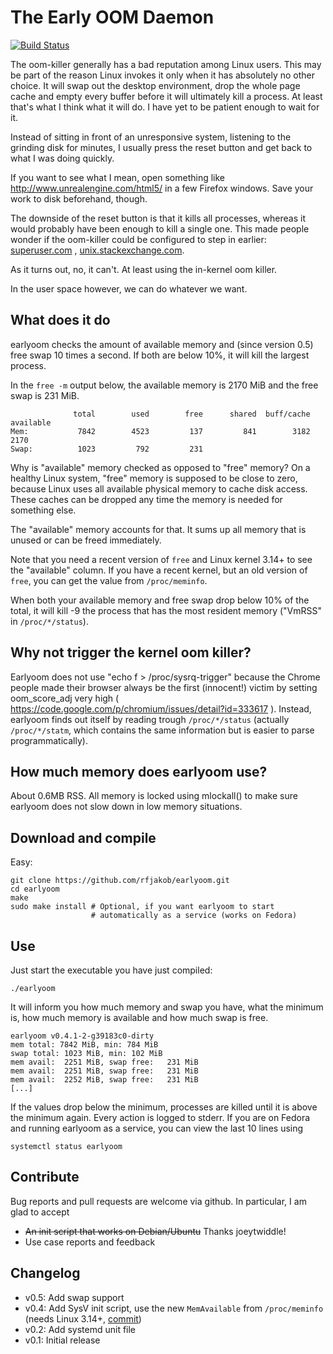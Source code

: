 The Early OOM Daemon
====================

[![Build Status](https://api.travis-ci.org/rfjakob/earlyoom.svg)](https://travis-ci.org/rfjakob/earlyoom)

The oom-killer generally has a bad reputation among Linux users. This may be
part of the reason Linux invokes it only when it has absolutely no other choice.
It will swap out the desktop environment, drop the whole page cache and empty
every buffer before it will ultimately kill a process. At least that's what I
think what it will do. I have yet to be patient enough to wait for it.

Instead of sitting in front of an unresponsive system, listening to the grinding
disk for minutes, I usually press the reset button and get back to what I was
doing quickly.

If you want to see what I mean, open something like
http://www.unrealengine.com/html5/
in a few Firefox windows. Save your work to disk beforehand, though.

The downside of the reset button is that it kills all processes, whereas it 
would probably have been enough to kill a single one. This made people wonder
if the oom-killer could be configured to step in earlier: [superuser.com][2]
, [unix.stackexchange.com][3].

As it turns out, no, it can't. At least using the in-kernel oom killer.

In the user space however, we can do whatever we want.

What does it do
---------------
earlyoom checks the amount of available memory and (since version 0.5)
free swap 10 times a second. If both are below 10%, it will kill the
largest process.

In the `free -m` output below, the available memory is 2170 MiB and
the free swap is 231 MiB.

                  total        used        free      shared  buff/cache   available
    Mem:           7842        4523         137         841        3182        2170
    Swap:          1023         792         231

Why is "available" memory checked as opposed to "free" memory?
On a healthy Linux system, "free" memory is supposed to be close to zero,
because Linux uses all available physical memory to cache disk access.
These caches can be dropped any time the memory is needed for something
else.

The "available" memory accounts for that. It sums up all memory that
is unused or can be freed immediately.

Note that you need a recent version of
`free` and Linux kernel 3.14+ to see the "available" column. If you have
a recent kernel, but an old version of `free`, you can get the value
from `/proc/meminfo`.

When both your available memory and free swap drop below 10% of the total,
it will kill -9 the process that has the most resident memory
("VmRSS" in `/proc/*/status`).

Why not trigger the kernel oom killer?
--------------------------------------
Earlyoom does not use "echo f > /proc/sysrq-trigger" because the Chrome people made
their browser always be the first (innocent!) victim by setting oom_score_adj
very high ( https://code.google.com/p/chromium/issues/detail?id=333617 ).
Instead, earlyoom finds out itself by reading trough `/proc/*/status`
(actually `/proc/*/statm`, which contains the same information but is easier to
parse programmatically).

How much memory does earlyoom use?
----------------------------------
About 0.6MB RSS. All memory is locked using mlockall() to make sure
earlyoom does not slow down in low memory situations.

Download and compile
--------------------
Easy:

	git clone https://github.com/rfjakob/earlyoom.git
	cd earlyoom
	make
	sudo make install # Optional, if you want earlyoom to start
	                  # automatically as a service (works on Fedora)

Use
---
Just start the executable you have just compiled:

	./earlyoom

It will inform you how much memory and swap you have, what the minimum
is, how much memory is available and how much swap is free.

    earlyoom v0.4.1-2-g39183c0-dirty
    mem total: 7842 MiB, min: 784 MiB
    swap total: 1023 MiB, min: 102 MiB
    mem avail:  2251 MiB, swap free:   231 MiB
    mem avail:  2251 MiB, swap free:   231 MiB
    mem avail:  2252 MiB, swap free:   231 MiB
	[...]

If the values drop below the minimum, processes are killed until it
is above the minimum again. Every action is logged to stderr. If you are on
Fedora and running earlyoom as a service, you can view the last 10 lines
using

	systemctl status earlyoom

Contribute
----------
Bug reports and pull requests are welcome via github. In particular, I am glad to
accept

* <del>An init script that works on Debian/Ubuntu</del> Thanks joeytwiddle!
* Use case reports and feedback

Changelog
---------
* v0.5: Add swap support
* v0.4: Add SysV init script, use the new `MemAvailable` from `/proc/meminfo`
  (needs Linux 3.14+, [commit][4])
* v0.2: Add systemd unit file
* v0.1: Initial release

[1]: http://www.freelists.org/post/procps/library-properly-handle-memory-used-by-tmpfs
[2]: http://superuser.com/questions/406101/is-it-possible-to-make-the-oom-killer-intervent-earlier
[3]: http://unix.stackexchange.com/questions/38507/is-it-possible-to-trigger-oom-killer-on-forced-swapping
[4]: https://git.kernel.org/cgit/linux/kernel/git/torvalds/linux.git/commit/?id=34e431b0ae398fc54ea69ff85ec700722c9da773
